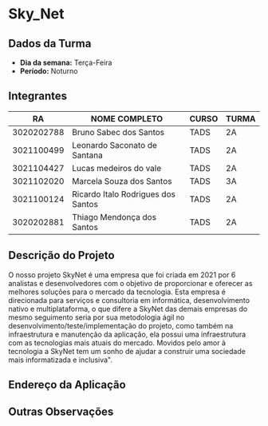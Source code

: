 # Sky_Net

## Dados da Turma
* **Dia da semana:** Terça-Feira
* **Período:** Noturno

## Integrantes
| RA         | NOME COMPLETO                        | CURSO | TURMA |
|------------|--------------------------------------|-------|-------|
| 3020202788 | Bruno Sabec dos Santos               | TADS  | 2A    |
| 3021100499 | Leonardo Saconato de Santana         | TADS  | 2A    |
| 3021104427 | Lucas medeiros do vale               | TADS  | 2A    |
| 3021102020 | Marcela Souza dos Santos             | TADS  | 3A    |
| 3021100124 | Ricardo Italo Rodrigues dos Santos   | TADS  | 2A    |
| 3020202881 | Thiago Mendonça dos Santos           | TADS  | 2A    |



## Descrição do Projeto

O nosso projeto SkyNet é uma empresa que foi criada em 2021 por 6 analistas e desenvolvedores com o objetivo de proporcionar e oferecer as melhores soluções para o mercado da tecnologia. Esta empresa é direcionada para serviços e consultoria em informática, desenvolvimento nativo e multiplataforma, o que difere a SkyNet das demais empresas do mesmo seguimento seria por sua metodologia ágil no desenvolvimento/teste/implementação do projeto, como também na infraestrutura e manutenção da aplicação, ela possui uma infraestrutura com as tecnologias mais atuais do mercado. Movidos pelo amor à tecnologia a SkyNet tem um sonho de ajudar a construir uma sociedade mais informatizada e inclusiva".

## Endereço da Aplicação



## Outras Observações 


